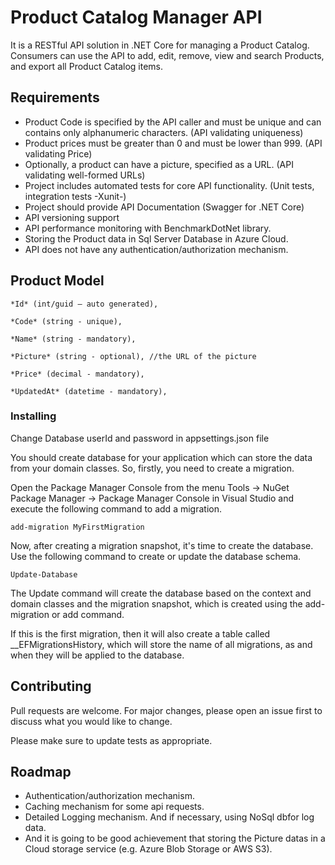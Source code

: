 # Product Catalog Manager API

It is a RESTful API solution in .NET Core for managing a Product Catalog. Consumers can use the API to add, edit, remove, view and search Products, and export all Product Catalog items.

## Requirements

- Product Code is specified by the API caller and must be unique and can contains only alphanumeric characters. (API validating uniqueness)
- Product prices must be greater than 0 and must be lower than 999. (API validating Price)
- Optionally, a product can have a picture, specified as a URL. (API validating well-formed URLs)
- Project includes automated tests for core API functionality. (Unit tests, integration tests -Xunit-)
- Project should provide API Documentation (Swagger for .NET Core)
- API versioning support
- API performance monitoring with BenchmarkDotNet library.
- Storing the Product data in Sql Server Database in Azure Cloud.
- API does not have any authentication/authorization mechanism.

## Product Model

    *Id* (int/guid – auto generated),
    
    *Code* (string - unique),
    
    *Name* (string - mandatory),
    
    *Picture* (string - optional), //the URL of the picture
    
    *Price* (decimal - mandatory),
    
    *UpdatedAt* (datetime - mandatory),

### Installing

Change Database userId and password in appsettings.json file

You should create database for your application which can store the data from your domain classes. So, firstly, you need to create a migration.

Open the Package Manager Console from the menu Tools -> NuGet Package Manager -> Package Manager Console in Visual Studio and execute the following command to add a migration.

```
add-migration MyFirstMigration
```

Now, after creating a migration snapshot, it's time to create the database. Use the following command to create or update the database schema.

```
Update-Database
```

The Update command will create the database based on the context and domain classes and the migration snapshot, which is created using the add-migration or add command.

If this is the first migration, then it will also create a table called __EFMigrationsHistory, which will store the name of all migrations, as and when they will be applied to the database.

## Contributing
Pull requests are welcome. For major changes, please open an issue first to discuss what you would like to change.

Please make sure to update tests as appropriate.

## Roadmap
* Authentication/authorization mechanism.
* Caching mechanism for some api requests.
* Detailed Logging mechanism. And if necessary, using NoSql dbfor log data.
* And it is going to be good achievement that storing the Picture datas in a Cloud storage service (e.g. Azure Blob Storage or AWS S3).

